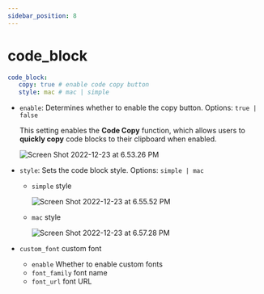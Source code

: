 ```yaml
---
sidebar_position: 8
---
```


# code_block

```yaml
code_block:
   copy: true # enable code copy button
   style: mac # mac | simple
```


- `enable`: Determines whether to enable the copy button. Options: `true | false`

  This setting enables the **Code Copy** function, which allows users to **quickly copy** code blocks to their clipboard when enabled.

  ![Screen Shot 2022-12-23 at 6.53.26 PM](https://evan.beee.top/img/Screen%20Shot%202022-12-23%20at%206.53.26%20PM.png)

- `style`: Sets the code block style. Options: `simple | mac`

  - `simple` style

    ![Screen Shot 2022-12-23 at 6.55.52 PM](https://evan.beee.top/img/Screen%20Shot%202022-12-23%20at%206.55.52%20PM.png)

  - `mac` style

    ![Screen Shot 2022-12-23 at 6.57.28 PM](https://evan.beee.top/img/Screen%20Shot%202022-12-23%20at%206.57.28%20PM.png)

- `custom_font` custom font
  - `enable` Whether to enable custom fonts
  - `font_family` font name
  - `font_url` font URL